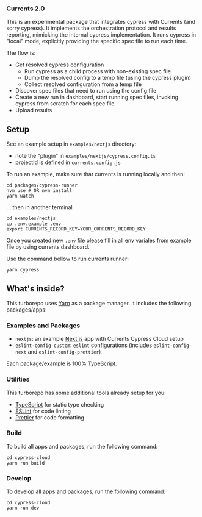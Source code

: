 ### Currents 2.0

This is an experimental package that integrates cypress with Currents (and sorry cypress). It implements the orchestration protocol and results reporting, mimicking the internal cypress implementation. It runs cypress in "local" mode, explicitly providing the specific spec file to run each time.

The flow is:

- Get resolved cypress configuration
  - Run cypress as a child process with non-existing spec file
  - Dump the resolved config to a temp file (using the cypress plugin)
  - Collect resolved configuration from a temp file
- Discover spec files that need to run using the config file
- Create a new run in dashboard, start running spec files, invoking cypress from scratch for each spec file
- Upload results

## Setup

See an example setup in `examples/nextjs` directory:

- note the "plugin" in `examples/nextjs/cypress.config.ts`
- projectId is defined in `currents.config.js`

To run an example, make sure that currents is running locally and then:

```
cd packages/cypress-runner
nvm use # OR nvm install
yarn watch
```

... then in another terminal

```
cd examples/nextjs
cp .env.example .env
export CURRENTS_RECORD_KEY=YOUR_CURRENTS_RECORD_KEY
```

Once you created new `.env` file please fill in all env variales from example file by using currents dashboard.

Use the command bellow to run currents runner:

```
yarn cypress
```

## What's inside?

This turborepo uses [Yarn](https://yarnpkg.com/) as a package manager. It includes the following packages/apps:

### Examples and Packages

- `nextjs`: an example [Next.js](https://nextjs.org/) app with Currents Cypress Cloud setup
- `eslint-config-custom`: `eslint` configurations (includes `eslint-config-next` and `eslint-config-prettier`)

Each package/example is 100% [TypeScript](https://www.typescriptlang.org/).

### Utilities

This turborepo has some additional tools already setup for you:

- [TypeScript](https://www.typescriptlang.org/) for static type checking
- [ESLint](https://eslint.org/) for code linting
- [Prettier](https://prettier.io) for code formatting

### Build

To build all apps and packages, run the following command:

```
cd cypress-cloud
yarn run build
```

### Develop

To develop all apps and packages, run the following command:

```
cd cypress-cloud
yarn run dev
```
